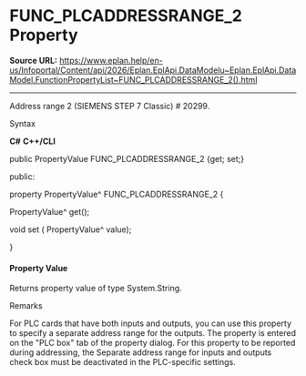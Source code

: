 # FUNC_PLCADDRESSRANGE_2 Property

**Source URL:** https://www.eplan.help/en-us/Infoportal/Content/api/2026/Eplan.EplApi.DataModelu~Eplan.EplApi.DataModel.FunctionPropertyList~FUNC_PLCADDRESSRANGE_2().html

---

Address range 2 (SIEMENS STEP 7 Classic) # 20299.

Syntax

**C#**
**C++/CLI**


public PropertyValue FUNC_PLCADDRESSRANGE_2 {get; set;}

public:

property PropertyValue^ FUNC_PLCADDRESSRANGE_2 {

   PropertyValue^ get();

   void set (    PropertyValue^ value);

}


#### Property Value

Returns property value of type System.String.

Remarks

For PLC cards that have both inputs and outputs, you can use this property to specify a separate address range for the outputs. The property is entered on the "PLC box" tab of the property dialog. For this property to be reported during addressing, the Separate address range for inputs and outputs check box must be deactivated in the PLC-specific settings.

